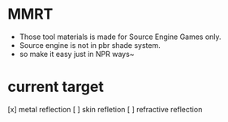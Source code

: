 # MMRT
- Those tool materials is made for Source Engine Games only.
- Source engine is not in pbr shade system.
- so make it easy just in NPR ways~
# current target
[x] metal reflection
[ ] skin refletion
[ ] refractive reflection
